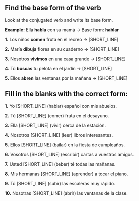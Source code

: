 ## Find the base form of the verb

Look at the conjugated verb and write its base form.

**Example:** Ella **habla** con su mamá → Base form: **hablar**

**1.** Los niños **comen** fruta en el recreo → [SHORT_LINE]

**2.** María **dibuja** flores en su cuaderno → [SHORT_LINE]

**3.** Nosotros **vivimos** en una casa grande → [SHORT_LINE]

**4.** Tú **buscas** tu pelota en el jardín → [SHORT_LINE]

**5.** Ellos **abren** las ventanas por la mañana → [SHORT_LINE]

## Fill in the blanks with the correct form:

**1.** Yo [SHORT_LINE] (hablar) español con mis abuelos.

**2.** Tú [SHORT_LINE] (comer) fruta en el desayuno.

**3.** Ella [SHORT_LINE] (vivir) cerca de la estación.

**4.** Nosotros [SHORT_LINE] (leer) libros interesantes.

**5.** Ellos [SHORT_LINE] (bailar) en la fiesta de cumpleaños.

**6.** Vosotros [SHORT_LINE] (escribir) cartas a vuestros amigos.

**7.** Usted [SHORT_LINE] (beber) té todas las mañanas.

**8.** Mis hermanas [SHORT_LINE] (aprender) a tocar el piano.

**9.** Tú [SHORT_LINE] (subir) las escaleras muy rápido.

**10.** Nosotras [SHORT_LINE] (abrir) las ventanas de la clase.